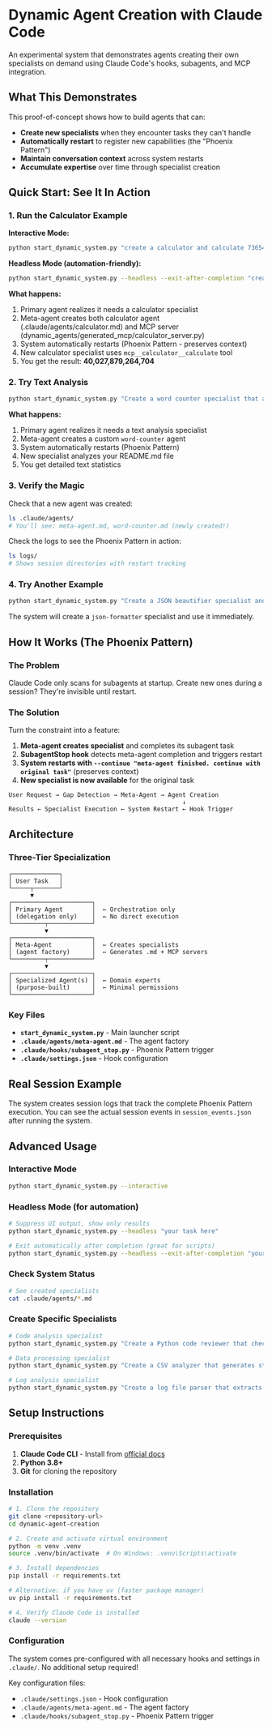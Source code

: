 # Dynamic Agent Creation with Claude Code

An experimental system that demonstrates agents creating their own specialists on demand using Claude Code's hooks, subagents, and MCP integration.

## What This Demonstrates

This proof-of-concept shows how to build agents that can:
- **Create new specialists** when they encounter tasks they can't handle
- **Automatically restart** to register new capabilities (the "Phoenix Pattern")
- **Maintain conversation context** across system restarts
- **Accumulate expertise** over time through specialist creation

## Quick Start: See It In Action

### 1. Run the Calculator Example

**Interactive Mode:**
```bash
python start_dynamic_system.py "create a calculator and calculate 7365464 * 5434536"
```

**Headless Mode (automation-friendly):**
```bash
python start_dynamic_system.py --headless --exit-after-completion "create a calculator and calculate 7365464 * 5434536"
```

**What happens:**
1. Primary agent realizes it needs a calculator specialist
2. Meta-agent creates both calculator agent (.claude/agents/calculator.md) and MCP server (dynamic_agents/generated_mcp/calculator_server.py)
3. System automatically restarts (Phoenix Pattern - preserves context)
4. New calculator specialist uses `mcp__calculator__calculate` tool
5. You get the result: **40,027,879,264,704**

### 2. Try Text Analysis

```bash
python start_dynamic_system.py "Create a word counter specialist that analyzes text files and gives detailed statistics, then use it to analyze README.md"
```

**What happens:**
1. Primary agent realizes it needs a text analysis specialist
2. Meta-agent creates a custom `word-counter` agent 
3. System automatically restarts (Phoenix Pattern)
4. New specialist analyzes your README.md file
5. You get detailed text statistics

### 3. Verify the Magic

Check that a new agent was created:
```bash
ls .claude/agents/
# You'll see: meta-agent.md, word-counter.md (newly created!)
```

Check the logs to see the Phoenix Pattern in action:
```bash
ls logs/
# Shows session directories with restart tracking
```

### 4. Try Another Example

```bash
python start_dynamic_system.py "Create a JSON beautifier specialist and use it to format all JSON files in this directory"
```

The system will create a `json-formatter` specialist and use it immediately.

## How It Works (The Phoenix Pattern)

### The Problem
Claude Code only scans for subagents at startup. Create new ones during a session? They're invisible until restart.

### The Solution
Turn the constraint into a feature:

1. **Meta-agent creates specialist** and completes its subagent task
2. **SubagentStop hook** detects meta-agent completion and triggers restart
3. **System restarts with `--continue "meta-agent finished. continue with original task"`** (preserves context)
4. **New specialist is now available** for the original task

```
User Request → Gap Detection → Meta-Agent → Agent Creation
                                                ↓
Results ← Specialist Execution ← System Restart ← Hook Trigger
```

## Architecture

### Three-Tier Specialization
```
┌─────────────┐
│ User Task   │  
└─────┬───────┘
      ▼
┌──────────────────────┐
│ Primary Agent        │  ← Orchestration only
│ (delegation only)    │  ← No direct execution
└─────────┬────────────┘
          ▼
┌──────────────────────┐
│ Meta-Agent           │  ← Creates specialists
│ (agent factory)      │  ← Generates .md + MCP servers
└─────────┬────────────┘
          ▼
┌──────────────────────┐
│ Specialized Agent(s) │  ← Domain experts
│ (purpose-built)      │  ← Minimal permissions
└──────────────────────┘
```

### Key Files

- **`start_dynamic_system.py`** - Main launcher script
- **`.claude/agents/meta-agent.md`** - The agent factory
- **`.claude/hooks/subagent_stop.py`** - Phoenix Pattern trigger
- **`.claude/settings.json`** - Hook configuration

## Real Session Example

The system creates session logs that track the complete Phoenix Pattern execution. You can see the actual session events in `session_events.json` after running the system.

## Advanced Usage

### Interactive Mode
```bash
python start_dynamic_system.py --interactive
```

### Headless Mode (for automation)
```bash
# Suppress UI output, show only results
python start_dynamic_system.py --headless "your task here"

# Exit automatically after completion (great for scripts)
python start_dynamic_system.py --headless --exit-after-completion "your task here"
```

### Check System Status
```bash
# See created specialists
cat .claude/agents/*.md

```

### Create Specific Specialists
```bash
# Code analysis specialist
python start_dynamic_system.py "Create a Python code reviewer that checks for best practices and suggests improvements"

# Data processing specialist  
python start_dynamic_system.py "Create a CSV analyzer that generates statistical summaries and visualizations"

# Log analysis specialist
python start_dynamic_system.py "Create a log file parser that extracts errors and generates reports"
```

## Setup Instructions

### Prerequisites

1. **Claude Code CLI** - Install from [official docs](https://docs.anthropic.com/en/docs/claude-code)
2. **Python 3.8+**
3. **Git** for cloning the repository

### Installation

```bash
# 1. Clone the repository
git clone <repository-url>
cd dynamic-agent-creation

# 2. Create and activate virtual environment
python -m venv .venv
source .venv/bin/activate  # On Windows: .venv\Scripts\activate

# 3. Install dependencies
pip install -r requirements.txt

# Alternative: if you have uv (faster package manager)
uv pip install -r requirements.txt

# 4. Verify Claude Code is installed
claude --version
```

### Configuration

The system comes pre-configured with all necessary hooks and settings in `.claude/`. No additional setup required!

Key configuration files:
- `.claude/settings.json` - Hook configuration
- `.claude/agents/meta-agent.md` - The agent factory
- `.claude/hooks/subagent_stop.py` - Phoenix Pattern trigger

